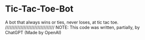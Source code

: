 # Tic-Tac-Toe-Bot
A bot that always wins or ties, never loses, at tic tac toe.
////////////////////////////////
NOTE:
This code was written, partially, by ChatGPT (Made by OpenAI)

